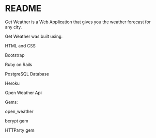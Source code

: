 # README
Get Weather is a Web Application that gives you the weather forecast for any city.

Get Weather was built using:

HTML and CSS

Bootstrap

Ruby on Rails

PostgreSQL Database

Heroku

Open Weather Api 

Gems:

open_weather

bcrypt gem

HTTParty gem

